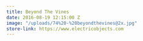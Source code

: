 ```yaml
---
title: Beyond The Vines
date: 2016-08-19 12:15:00 Z
image: "/uploads/74%20-%20beyondthevines@2x.jpg"
store-link: https://www.electricobjects.com
---
```


